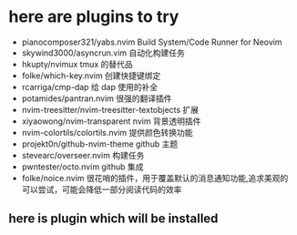 # here are plugins to try

- pianocomposer321/yabs.nvim Build System/Code Runner for Neovim
- skywind3000/asyncrun.vim 自动化构建任务
- hkupty/nvimux tmux 的替代品
- folke/which-key.nvim 创建快捷键绑定
- rcarriga/cmp-dap 给 dap 使用的补全
- potamides/pantran.nvim 很强的翻译插件
- nvim-treesitter/nvim-treesitter-textobjects 扩展
- xiyaowong/nvim-transparent nvim 背景透明插件
- nvim-colortils/colortils.nvim 提供颜色转换功能
- projekt0n/github-nvim-theme github 主题
- stevearc/overseer.nvim 构建任务
- pwntester/octo.nvim github 集成
- folke/noice.nvim 很花哨的插件，用于覆盖默认的消息通知功能,追求美观的可以尝试，可能会降低一部分阅读代码的效率

## here is plugin which will be installed
